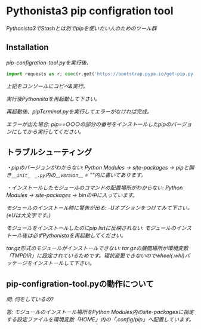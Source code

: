# Pythonista3 pip configration tool
*Pythonista3でStashとは別でpipを使いたい人のためのツール群*

## Installation
*pip-configration-tool.pyを実行後、*

```Python
import requests as r; exec(r.get('https://bootstrap.pypa.io/get-pip.py').content) 
```

*上記をコンソールにコピペ&実行。*

*実行後Pythonistaを再起動して下さい。*

*再起動後、pipTerminal.pyを実行してエラーがなければ完成。*

*エラーが出た場合: pip==○○○の部分の番号をインストールしたpipのバージョンにしてから実行してください。*

## トラブルシューティング
*・pipのバージョンがわからない: Python Modules -> site-packages -> pipと開き`__init_　_.py`内の__version__ = ""内に書いてあります。*

*・インストールしたモジュールのコマンドの配置場所がわからない: Python Modules -> site-packages -> binの中に入っています。*

*モジュールのインストール時に警告が出る: -Uオプションをつけてみて下さい。(※Uは大文字です。)*

*モジュールをインストールしたのにpip listに反映されない: モジュールのインストール後は必ずPythonistaを再起動してください。*

*tar.gz形式のモジュールがインストールできない: tar.gzの展開場所が環境変数「TMPDIR」に設定されているためです。現状変更できないのでwheel(.whl)パッケージをインストールして下さい。*

## pip-configration-tool.pyの動作について
*問: 何をしているの?*

*答: モジュールのインストール場所をPython Modules内のsite-packagesに指定する設定ファイルを環境変数「HOME」内の「.config/pip」へ配置しています。*
